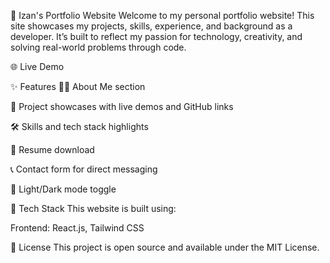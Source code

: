 💼 Izan's Portfolio Website
Welcome to my personal portfolio website! This site showcases my projects, skills, experience, and background as a developer. It’s built to reflect my passion for technology, creativity, and solving real-world problems through code.

🌐 Live Demo

✨ Features
🧑‍💻 About Me section

📂 Project showcases with live demos and GitHub links

🛠️ Skills and tech stack highlights

📃 Resume download

📞 Contact form for direct messaging

🌙 Light/Dark mode toggle

🚀 Tech Stack
This website is built using:

Frontend: React.js, Tailwind CSS

📝 License
This project is open source and available under the MIT License.
